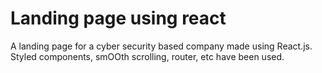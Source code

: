 # Landing page using react

  A landing page for a cyber security based company made using React.js.
  Styled components, smOOth scrolling, router, etc have been used.
